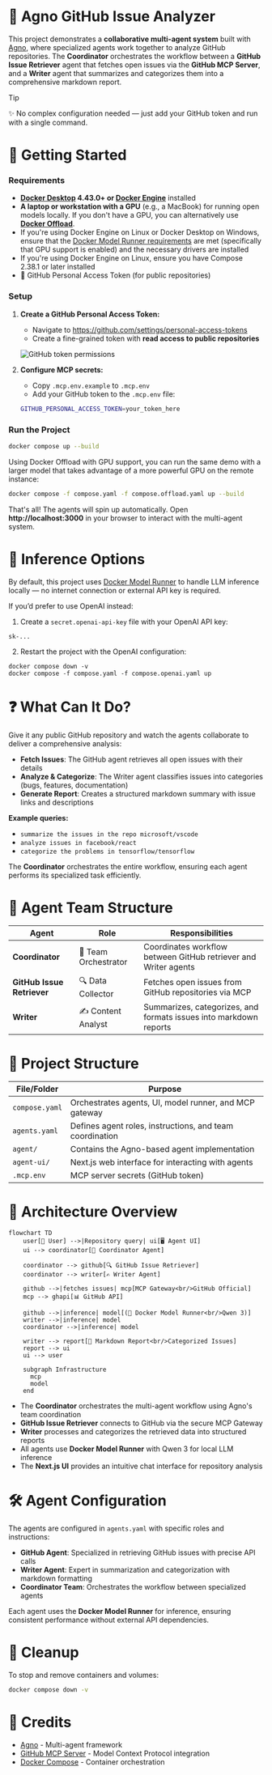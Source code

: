 # 🧠 Agno GitHub Issue Analyzer

This project demonstrates a **collaborative multi-agent system** built with [Agno], where specialized agents work together to analyze GitHub repositories. The **Coordinator** orchestrates the workflow between a **GitHub Issue Retriever** agent that fetches open issues via the **GitHub MCP Server**, and a **Writer** agent that summarizes and categorizes them into a comprehensive markdown report.

> [!Tip]
> ✨ No complex configuration needed — just add your GitHub token and run with a single command.

# 🚀 Getting Started

### Requirements

+ **[Docker Desktop](https://www.docker.com/products/docker-desktop/) 4.43.0+ or [Docker Engine](https://docs.docker.com/engine/)** installed
+ **A laptop or workstation with a GPU** (e.g., a MacBook) for running open models locally. If you don't have a GPU, you can alternatively use [**Docker Offload**](https://www.docker.com/products/docker-offload).
+ If you're using Docker Engine on Linux or Docker Desktop on Windows, ensure that the [Docker Model Runner requirements](https://docs.docker.com/ai/model-runner/) are met (specifically that GPU support is enabled) and the necessary drivers are installed
+ If you're using Docker Engine on Linux, ensure you have Compose 2.38.1 or later installed
+ 🔑 GitHub Personal Access Token (for public repositories)

### Setup

1. **Create a GitHub Personal Access Token:**
   - Navigate to https://github.com/settings/personal-access-tokens
   - Create a fine-grained token with **read access to public repositories**

   ![GitHub token permissions](./img/github-perms.png)

2. **Configure MCP secrets:**
   - Copy `.mcp.env.example` to `.mcp.env`
   - Add your GitHub token to the `.mcp.env` file:
   ```bash
   GITHUB_PERSONAL_ACCESS_TOKEN=your_token_here
   ```

### Run the Project

```sh
docker compose up --build
```

Using Docker Offload with GPU support, you can run the same demo with a larger model that takes advantage of a more powerful GPU on the remote instance:
```sh
docker compose -f compose.yaml -f compose.offload.yaml up --build
```

That's all! The agents will spin up automatically. Open **http://localhost:3000** in your browser to interact with the multi-agent system.

# 🧠 Inference Options

By default, this project uses [Docker Model Runner] to handle LLM inference locally — no internet connection or external API key is required.

If you’d prefer to use OpenAI instead:

1. Create a `secret.openai-api-key` file with your OpenAI API key:

```
sk-...
```

2. Restart the project with the OpenAI configuration:

```
docker compose down -v
docker compose -f compose.yaml -f compose.openai.yaml up
```

# ❓ What Can It Do?

Give it any public GitHub repository and watch the agents collaborate to deliver a comprehensive analysis:

- **Fetch Issues**: The GitHub agent retrieves all open issues with their details
- **Analyze & Categorize**: The Writer agent classifies issues into categories (bugs, features, documentation)
- **Generate Report**: Creates a structured markdown summary with issue links and descriptions

**Example queries:**
- `summarize the issues in the repo microsoft/vscode`
- `analyze issues in facebook/react`
- `categorize the problems in tensorflow/tensorflow`

The **Coordinator** orchestrates the entire workflow, ensuring each agent performs its specialized task efficiently.

# 👥 Agent Team Structure

| **Agent**                | **Role**                    | **Responsibilities**                                                    |
| ------------------------ | --------------------------- | ----------------------------------------------------------------------- |
| **Coordinator**          | 🎯 Team Orchestrator       | Coordinates workflow between GitHub retriever and Writer agents        |
| **GitHub Issue Retriever** | 🔍 Data Collector         | Fetches open issues from GitHub repositories via MCP                   |
| **Writer**               | ✍️ Content Analyst         | Summarizes, categorizes, and formats issues into markdown reports      |

# 🧱 Project Structure

| **File/Folder**    | **Purpose**                                                      |
| ------------------ | ---------------------------------------------------------------- |
| `compose.yaml`     | Orchestrates agents, UI, model runner, and MCP gateway          |
| `agents.yaml`      | Defines agent roles, instructions, and team coordination        |
| `agent/`           | Contains the Agno-based agent implementation                     |
| `agent-ui/`        | Next.js web interface for interacting with agents               |
| `.mcp.env`         | MCP server secrets (GitHub token)                               |

# 🔧 Architecture Overview

```mermaid
flowchart TD
    user[👤 User] -->|Repository query| ui[🖥️ Agent UI]
    ui --> coordinator[🎯 Coordinator Agent]

    coordinator --> github[🔍 GitHub Issue Retriever]
    coordinator --> writer[✍️ Writer Agent]

    github -->|fetches issues| mcp[MCP Gateway<br/>GitHub Official]
    mcp --> ghapi[📊 GitHub API]

    github -->|inference| model[(🧠 Docker Model Runner<br/>Qwen 3)]
    writer -->|inference| model
    coordinator -->|inference| model

    writer --> report[📄 Markdown Report<br/>Categorized Issues]
    report --> ui
    ui --> user

    subgraph Infrastructure
      mcp
      model
    end
```

- The **Coordinator** orchestrates the multi-agent workflow using Agno's team coordination
- **GitHub Issue Retriever** connects to GitHub via the secure MCP Gateway
- **Writer** processes and categorizes the retrieved data into structured reports
- All agents use **Docker Model Runner** with Qwen 3 for local LLM inference
- The **Next.js UI** provides an intuitive chat interface for repository analysis

# 🛠️ Agent Configuration

The agents are configured in `agents.yaml` with specific roles and instructions:

- **GitHub Agent**: Specialized in retrieving GitHub issues with precise API calls
- **Writer Agent**: Expert in summarization and categorization with markdown formatting
- **Coordinator Team**: Orchestrates the workflow between specialized agents

Each agent uses the **Docker Model Runner** for inference, ensuring consistent performance without external API dependencies.

# 🧹 Cleanup

To stop and remove containers and volumes:

```sh
docker compose down -v
```

# 📎 Credits

- [Agno] - Multi-agent framework
- [GitHub MCP Server] - Model Context Protocol integration
- [Docker Compose] - Container orchestration

[Agno]: https://github.com/agno-agi/agno
[GitHub MCP Server]: https://github.com/modelcontextprotocol/servers
[Docker Compose]: https://github.com/docker/compose
[Docker Desktop]: https://www.docker.com/products/docker-desktop/
[Docker Model Runner]: https://docs.docker.com/ai/model-runner/
